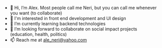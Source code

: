 - 👋 Hi, I’m Alex. Most people call me Neri, but you can call me whenever you want (to collaborate)
- 👀 I'm interested in front end development and UI design
- 🌱 I’m currently learning backend technologies
- 💞️ I’m looking forward to collaborate on social impact projects (education, health, politics)
- 📫 Reach me at ale_neri@yahoo.com

<!---
aleneri97/aleneri97 is a ✨ special ✨ repository because its `README.md` (this file) appears on your GitHub profile.
You can click the Preview link to take a look at your changes.
--->
